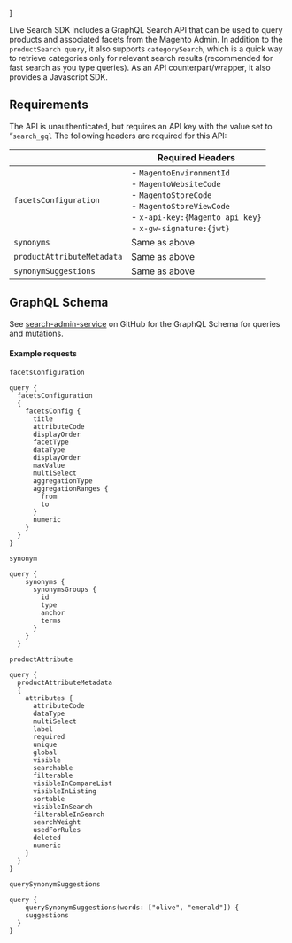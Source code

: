 ]

Live Search SDK includes a GraphQL Search API that can be used to query products and associated facets from the Magento Admin. In addition to the `productSearch query`, it also supports `categorySearch`, which is a quick way to retrieve categories only for relevant search results (recommended for fast search as you type queries). As an API counterpart/wrapper, it also provides a Javascript SDK.

## Requirements

The API is unauthenticated, but requires an API key with the value set to “`search_gql` The following headers are required for this API:

||**Required Headers**
|---|---|
|`facetsConfiguration`| - `MagentoEnvironmentId`<br />- `MagentoWebsiteCode`<br />- `MagentoStoreCode`<br />- `MagentoStoreViewCode`<br />- `x-api-key:{Magento api key}`<br />- `x-gw-signature:{jwt}`|
|`synonyms`| Same as above|
|`productAttributeMetadata`| Same as above|
|`synonymSuggestions`| Same as above|

## GraphQL Schema

See [search-admin-service](https://git.corp.adobe.com/magento-datalake/search-admin-service/blob/master/search-admin/src/main/resources/com.adobe.magento.search.admin/facetsConfiguration.graphqls) on GitHub for the GraphQL Schema for queries and mutations.

#### Example requests

`facetsConfiguration`

```
query {
  facetsConfiguration
  {
    facetsConfig {
      title
      attributeCode
      displayOrder
      facetType
      dataType
      displayOrder
      maxValue
      multiSelect
      aggregationType
      aggregationRanges {
        from
        to
      }
      numeric
    }
  }
}
```

`synonym`

```
query {
    synonyms {
      synonymsGroups {
        id
        type
        anchor
        terms
      }
    }
  }
```

`productAttribute`

```
query {
  productAttributeMetadata
  {
    attributes {
      attributeCode
      dataType
      multiSelect
      label
      required
      unique
      global
      visible
      searchable
      filterable
      visibleInCompareList
      visibleInListing
      sortable
      visibleInSearch
      filterableInSearch
      searchWeight
      usedForRules
      deleted
      numeric
    }
  }
}
```

`querySynonymSuggestions`

```
query {
    querySynonymSuggestions(words: ["olive", "emerald"]) {
    suggestions
  }
}
```
